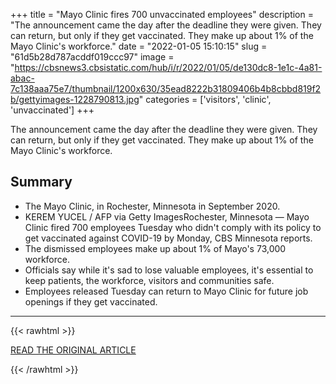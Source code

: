 +++
title = "Mayo Clinic fires 700 unvaccinated employees"
description = "The announcement came the day after the deadline they were given. They can return, but only if they get vaccinated. They make up about 1% of the Mayo Clinic's workforce."
date = "2022-01-05 15:10:15"
slug = "61d5b28d787acddf019ccc97"
image = "https://cbsnews3.cbsistatic.com/hub/i/r/2022/01/05/de130dc8-1e1c-4a81-abac-7c138aaa75e7/thumbnail/1200x630/35ead8222b31809406b4b8cbbd819f2b/gettyimages-1228790813.jpg"
categories = ['visitors', 'clinic', 'unvaccinated']
+++

The announcement came the day after the deadline they were given. They can return, but only if they get vaccinated. They make up about 1% of the Mayo Clinic's workforce.

## Summary

- The Mayo Clinic, in Rochester, Minnesota in September 2020.
- KEREM YUCEL / AFP via Getty ImagesRochester, Minnesota — Mayo Clinic fired 700 employees Tuesday who didn't comply with its policy to get vaccinated against COVID-19 by Monday, CBS Minnesota reports.
- The dismissed employees make up about 1% of Mayo's 73,000 workforce.
- Officials say while it's sad to lose valuable employees, it's essential to keep patients, the workforce, visitors and communities safe.
- Employees released Tuesday can return to Mayo Clinic for future job openings if they get vaccinated.

---

{{< rawhtml >}}
  <p class="article-category">
    <a target="_blank" href="https://www.cbsnews.com/news/mayo-clinic-fires-700-unvaccinated-employees/">READ THE ORIGINAL ARTICLE</a>
  </p>
{{< /rawhtml >}}
